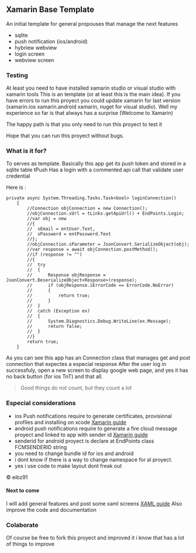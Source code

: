 ## Xamarin Base Template

An initial template for general propouses that manage the next features

*   sqlite
*   push notification (ios/android)
*   hybriew webview
*   login screen
*   webview screen

### Testing

At least you need to have installed xamarin studio or visual studio with xamarin tools
This is an template (or at least this is the main idea). If you have errors to run this proyect
you could update xamarin for last version (xamarin.ios xamarin.android xamarin, nuget for visual studio).
Well my experience so far is that always has a surprise (Welcome to Xamarin)

The happy path is that you only need to run this proyect to test it

Hope that you can run this proyect without bugs.

### What is it for?
To serves as template.
Basically this app get its push token and stored in a sqlite table tPush
Has a login with a commented api call that validate user credential

Here is :

    private async System.Threading.Tasks.Task<bool> loginConnection()
		{
			//Connection objConnection = new Connection();
			//objConnection.sUrl = tLinks.getApiUrl() + EndPoints.Login;
			//var obj = new
			//{
			//	sEmail = entUser.Text,
			//	sPassword = entPassword.Text
			//};
			//objConnection.sParameter = JsonConvert.SerializeObject(obj);
			//var response = await objConnection.postMethod();
			//if (response != "")
			//{
			//	try
			//	{
			//		Response objResponse = JsonConvert.DeserializeObject<Response>(response);
			//		if (objResponse.iErrorCode == ErrorCode.NoError)
			//		{
			//			return true;
			//		}
			//	}
			//	catch (Exception ex)
			//	{
			//		System.Diagnostics.Debug.WriteLine(ex.Message);
			//		return false;
			//	}
			//}
			return true;
		}
    
As you can see this app has an Connection class that manages get and post connection that expectes a especial response 
After the user log in successfuly, open a new screen to display google web page, and yes it has no back button (for ios TnT)
and that all. 
>Good things  do not count, but they count a lot






### Especial considerations

*   ios Push notifications require to generate certificates, provisional profiles and installing on xcode [Xamarin guide](https://developer.xamarin.com/guides/ios/application_fundamentals/notifications/remote_notifications_in_ios/)
*   android push notifications require to generate a fire cloud message proyect and linked to app with sender id [Xamarin guide](https://developer.xamarin.com/guides/android/application_fundamentals/notifications/firebase-cloud-messaging/)
*   senderid for android proyect is declare at  EndPoints class FCMSENDERID string 
*   you need to change bundle id for ios and android 
*   i dont know if there is a way to change namespace for al proyect.
*   yes i use code to make layout dont freak out 


<div class="footer">
        &copy; eibz91
    </div>

#### Next to come
I will add general features and post some xaml screens [XAML guide](https://developer.xamarin.com/guides/xamarin-forms/xaml/xaml-basics/) 
Also improve the code and documentation

### Colaborate
Of course be free to fork this proyect and improved it i know that has a lot of things to improve
